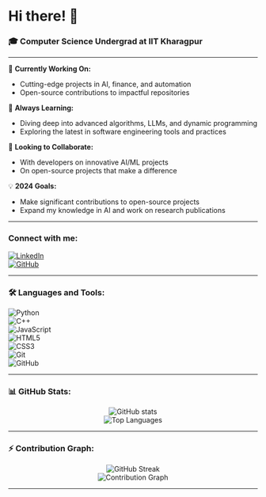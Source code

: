 # Hi there! 👋

### 🎓 Computer Science Undergrad at IIT Kharagpur

---

🔭 **Currently Working On:**  
- Cutting-edge projects in AI, finance, and automation  
- Open-source contributions to impactful repositories

🌱 **Always Learning:**  
- Diving deep into advanced algorithms, LLMs, and dynamic programming  
- Exploring the latest in software engineering tools and practices

👯 **Looking to Collaborate:**  
- With developers on innovative AI/ML projects  
- On open-source projects that make a difference

💡 **2024 Goals:**  
- Make significant contributions to open-source projects  
- Expand my knowledge in AI and work on research publications

---

### Connect with me:

[![LinkedIn](https://img.shields.io/badge/LinkedIn-0077B5?style=for-the-badge&logo=linkedin&logoColor=white)](https://www.linkedin.com/in/sesidadi)  
[![GitHub](https://img.shields.io/badge/GitHub-181717?style=for-the-badge&logo=github&logoColor=white)](https://github.com/sesiii)

---

### 🛠️ Languages and Tools:

![Python](https://img.shields.io/badge/Python-3776AB?style=for-the-badge&logo=python&logoColor=white)  
![C++](https://img.shields.io/badge/C%2B%2B-00599C?style=for-the-badge&logo=c%2B%2B&logoColor=white)  
![JavaScript](https://img.shields.io/badge/JavaScript-F7DF1E?style=for-the-badge&logo=javascript&logoColor=black)  
![HTML5](https://img.shields.io/badge/HTML5-E34F26?style=for-the-badge&logo=html5&logoColor=white)  
![CSS3](https://img.shields.io/badge/CSS3-1572B6?style=for-the-badge&logo=css3&logoColor=white)  
![Git](https://img.shields.io/badge/Git-F05032?style=for-the-badge&logo=git&logoColor=white)  
![GitHub](https://img.shields.io/badge/GitHub-181717?style=for-the-badge&logo=github&logoColor=white)

---

### 📊 GitHub Stats:

<p align="center">
  <img src="https://github-readme-stats.vercel.app/api?username=sesiii&show_icons=true&theme=radical" alt="GitHub stats" />
  <br />
  <img src="https://github-readme-stats.vercel.app/api/top-langs/?username=sesiii&layout=compact&hide_border=true&theme=radical" alt="Top Languages" />
</p>

---

### ⚡ Contribution Graph:

<p align="center">
  <img src="https://github-readme-streak-stats.herokuapp.com/?user=sesiii&theme=radical" alt="GitHub Streak" />
  <br />
  <img src="https://activity-graph.herokuapp.com/graph?username=sesiii&theme=radical" alt="Contribution Graph" />
</p>

---

<!--START_SECTION:waka-->
<!--END_SECTION:waka-->
